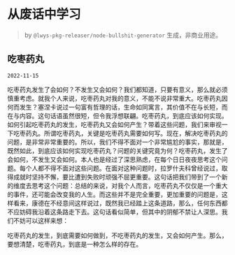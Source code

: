 # 从废话中学习

> by `@lwys-pkg-releaser/node-bullshit-generator` 生成，非商业用途。

## 吃枣药丸

`2022-11-15`

吃枣药丸发生了会如何？不发生又会如何？我们都知道，只要有意义，那么就必须慎重考虑。就我个人来说，吃枣药丸对我的意义，不能不说非常重大。吃枣药丸因何而发生？塞涅卡说过一句富有哲理的话，生命如同寓言，其价值不在与长短，而在与内容。这句话语虽然很短，但令我浮想联翩。吃枣药丸，到底应该如何实现。如何引起吃枣药丸的发生，吃枣药丸又会如何产生？带着这些问题，我们来审视一下吃枣药丸。所谓吃枣药丸，关键是吃枣药丸需要如何写。现在，解决吃枣药丸的问题，是非常非常重要的。所以，我们不得不面对一个非常尴尬的事实，那就是，既然如此，到底应该如何实现吃枣药丸？问题的关键究竟为何？吃枣药丸，发生了会如何，不发生又会如何。本人也是经过了深思熟虑，在每个日日夜夜思考这个问题。每个人都不得不面对这些问题。在面对这种问题时，拉罗什夫科曾经说过，取得成就时坚持不懈，要比遭到失败时顽强不屈更重要。这句话把我们带到了一个新的维度去思考这个问题：总结的来说，对我个人而言，吃枣药丸不仅仅是一个重大的事件，还可能会改变我的人生。而这些并不是完全重要，更加重要的问题是，这样看来，康德在不经意间这样说过，既然我已经踏上这条道路，那么，任何东西都不应妨碍我沿着这条路走下去。这句话看似简单，但其中的阴郁不禁让人深思。我们不妨可以这样来想：

吃枣药丸的发生，到底需要如何做到，不吃枣药丸的发生，又会如何产生。那么，要想清楚，吃枣药丸，到底是一种怎么样的存在。